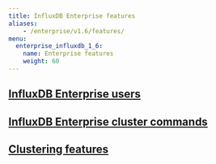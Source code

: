 ```yaml
---
title: InfluxDB Enterprise features
aliases:
    - /enterprise/v1.6/features/
menu:
  enterprise_influxdb_1_6:
    name: Enterprise features
    weight: 60
---
```


## [InfluxDB Enterprise users](/enterprise_influxdb/v1.6/features/users/)
## [InfluxDB Enterprise cluster commands](/enterprise_influxdb/v1.6/administration/cluster-commands/)
## [Clustering features](/enterprise_influxdb/v1.6/features/clustering-features/)
